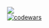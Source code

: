 ![](https://komarev.com/ghpvc/?username=Swokko) \
[![codewars](https://www.codewars.com/users/Swokko/badges/large)](https://www.codewars.com/users/Swokko) 

<!---
Swokko/Swokko is a ✨ special ✨ repository because its `README.md` (this file) appears on your GitHub profile.
You can click the Preview link to take a look at your changes.
--->
